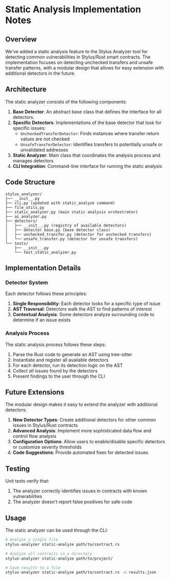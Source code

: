 # Static Analysis Implementation Notes

## Overview

We've added a static analysis feature to the Stylus Analyzer tool for detecting common vulnerabilities in Stylus/Rust smart contracts. The implementation focuses on detecting unchecked transfers and unsafe transfer patterns, with a modular design that allows for easy extension with additional detectors in the future.

## Architecture

The static analyzer consists of the following components:

1. **Base Detector**: An abstract base class that defines the interface for all detectors.
2. **Specific Detectors**: Implementations of the base detector that look for specific issues:
   - `UncheckedTransferDetector`: Finds instances where transfer return values are not checked
   - `UnsafeTransferDetector`: Identifies transfers to potentially unsafe or unvalidated addresses
3. **Static Analyzer**: Main class that coordinates the analysis process and manages detectors
4. **CLI Integration**: Command-line interface for running the static analysis

## Code Structure

```
stylus_analyzer/
├── __init__.py
├── cli.py (updated with static_analyze command)
├── file_utils.py
├── static_analyzer.py (main static analysis orchestrator)
├── ai_analyzer.py
├── detectors/
│   ├── __init__.py (registry of available detectors)
│   ├── detector_base.py (base detector class)
│   ├── unchecked_transfer.py (detector for unchecked transfers)
│   └── unsafe_transfer.py (detector for unsafe transfers)
└── tests/
    ├── __init__.py
    └── test_static_analyzer.py
```

## Implementation Details

### Detector System

Each detector follows these principles:

1. **Single Responsibility**: Each detector looks for a specific type of issue
2. **AST Traversal**: Detectors walk the AST to find patterns of interest
3. **Contextual Analysis**: Some detectors analyze surrounding code to determine if an issue exists

### Analysis Process

The static analysis process follows these steps:

1. Parse the Rust code to generate an AST using tree-sitter
2. Instantiate and register all available detectors
3. For each detector, run its detection logic on the AST
4. Collect all issues found by the detectors
5. Present findings to the user through the CLI

## Future Extensions

The modular design makes it easy to extend the analyzer with additional detectors:

1. **New Detector Types**: Create additional detectors for other common issues in Stylus/Rust contracts
2. **Advanced Analysis**: Implement more sophisticated data flow and control flow analysis
3. **Configuration Options**: Allow users to enable/disable specific detectors or customize severity thresholds
4. **Code Suggestions**: Provide automated fixes for detected issues

## Testing

Unit tests verify that:

1. The analyzer correctly identifies issues in contracts with known vulnerabilities
2. The analyzer doesn't report false positives for safe code

## Usage

The static analyzer can be used through the CLI:

```bash
# Analyze a single file
stylus-analyzer static-analyze path/to/contract.rs

# Analyze all contracts in a directory
stylus-analyzer static-analyze path/to/project/

# Save results to a file
stylus-analyzer static-analyze path/to/contract.rs -o results.json
``` 
